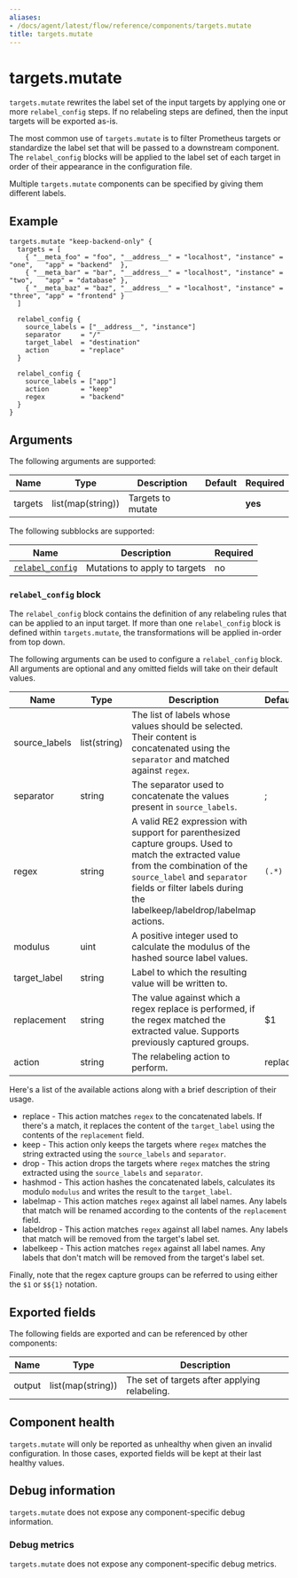 ```yaml
---
aliases:
- /docs/agent/latest/flow/reference/components/targets.mutate
title: targets.mutate
---
```


# targets.mutate

`targets.mutate` rewrites the label set of the input targets by applying one or
more `relabel_config` steps. If no relabeling steps are defined, then the input
targets will be exported as-is.

The most common use of `targets.mutate` is to filter Prometheus targets or
standardize the label set that will be passed to a downstream component. The
`relabel_config` blocks will be applied to the label set of each target in
order of their appearance in the configuration file.

Multiple `targets.mutate` components can be specified by giving them different
labels.

## Example

```river
targets.mutate "keep-backend-only" {
  targets = [
    { "__meta_foo" = "foo", "__address__" = "localhost", "instance" = "one",   "app" = "backend"  },
    { "__meta_bar" = "bar", "__address__" = "localhost", "instance" = "two",   "app" = "database" },
    { "__meta_baz" = "baz", "__address__" = "localhost", "instance" = "three", "app" = "frontend" }
  ]

  relabel_config {
    source_labels = ["__address__", "instance"]
    separator     = "/"
    target_label  = "destination"
    action        = "replace"
  }

  relabel_config {
    source_labels = ["app"]
    action        = "keep"
    regex         = "backend"
  }
}
```

## Arguments

The following arguments are supported:

Name | Type | Description | Default | Required
---- | ---- | ----------- | ------- | --------
targets | list(map(string)) | Targets to mutate | | **yes**

The following subblocks are supported:

Name | Description | Required
---- | ----------- | --------
[`relabel_config`](#relabel_config-block) | Mutations to apply to targets | no

### `relabel_config` block

The `relabel_config` block contains the definition of any relabeling rules that
can be applied to an input target. If more than one `relabel_config` block is
defined within `targets.mutate`, the transformations will be applied in-order
from top down.

The following arguments can be used to configure a `relabel_config` block.
All arguments are optional and any omitted fields will take on their default
values.

Name | Type | Description | Default | Required
---- | ---- | ----------- | ------- | --------
source_labels | list(string) | The list of labels whose values should be selected. Their content is concatenated using the `separator` and matched against `regex`. | | no
separator     | string       |  The separator used to concatenate the values present in `source_labels`. | ; | no
regex         | string       | A valid RE2 expression with support for parenthesized capture groups. Used to match the extracted value from the combination of the `source_label` and `separator` fields or filter labels during the labelkeep/labeldrop/labelmap actions. | `(.*)` | no
modulus       | uint         | A positive integer used to calculate the modulus of the hashed source label values. | | no
target_label  | string       | Label to which the resulting value will be written to. | | no
replacement   | string       | The value against which a regex replace is performed, if the regex matched the extracted value. Supports previously captured groups. | $1 | no
action        | string       | The relabeling action to perform. | replace | no

Here's a list of the available actions along with a brief description of their usage.

* replace - This action matches `regex` to the concatenated labels. If there's a match, it replaces the content of the `target_label` using the contents of the `replacement` field.
* keep    - This action only keeps the targets where `regex` matches the string extracted using the `source_labels` and `separator`.
* drop    - This action drops the targets where `regex` matches the string extracted using the `source_labels` and `separator`.
* hashmod - This action hashes the concatenated labels, calculates its modulo `modulus` and writes the result to the `target_label`.
* labelmap  - This action matches `regex` against all label names. Any labels that match will be renamed according to the contents of the `replacement` field.
* labeldrop - This action matches `regex` against all label names. Any labels that match will be removed from the target's label set.
* labelkeep - This action matches `regex` against all label names. Any labels that don't match will be removed from the target's label set.

Finally, note that the regex capture groups can be referred to using either the `$1` or `$${1}` notation.

## Exported fields

The following fields are exported and can be referenced by other components:

Name | Type | Description
---- | ---- | -----------
output | list(map(string)) | The set of targets after applying relabeling.

## Component health

`targets.mutate` will only be reported as unhealthy when given an invalid
configuration. In those cases, exported fields will be kept at their last
healthy values.

## Debug information

`targets.mutate` does not expose any component-specific debug information.

### Debug metrics

`targets.mutate` does not expose any component-specific debug metrics.

